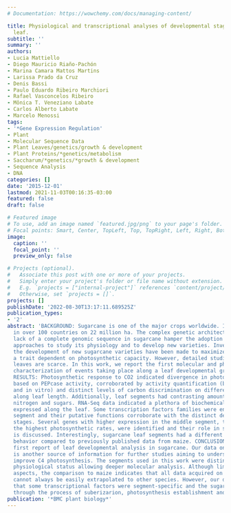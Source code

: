 ```yaml
---
# Documentation: https://wowchemy.com/docs/managing-content/

title: Physiological and transcriptional analyses of developmental stages along sugarcane
  leaf.
subtitle: ''
summary: ''
authors:
- Lucia Mattiello
- Diego Mauricio Riaño-Pachón
- Marina Camara Mattos Martins
- Larissa Prado da Cruz
- Denis Bassi
- Paulo Eduardo Ribeiro Marchiori
- Rafael Vasconcelos Ribeiro
- Mônica T. Veneziano Labate
- Carlos Alberto Labate
- Marcelo Menossi
tags:
- '*Gene Expression Regulation'
- Plant
- Molecular Sequence Data
- Plant Leaves/genetics/growth & development
- Plant Proteins/*genetics/metabolism
- Saccharum/*genetics/*growth & development
- Sequence Analysis
- DNA
categories: []
date: '2015-12-01'
lastmod: 2021-11-03T00:16:35-03:00
featured: false
draft: false

# Featured image
# To use, add an image named `featured.jpg/png` to your page's folder.
# Focal points: Smart, Center, TopLeft, Top, TopRight, Left, Right, BottomLeft, Bottom, BottomRight.
image:
  caption: ''
  focal_point: ''
  preview_only: false

# Projects (optional).
#   Associate this post with one or more of your projects.
#   Simply enter your project's folder or file name without extension.
#   E.g. `projects = ["internal-project"]` references `content/project/deep-learning/index.md`.
#   Otherwise, set `projects = []`.
projects: []
publishDate: '2022-08-30T13:17:11.689525Z'
publication_types:
- '2'
abstract: 'BACKGROUND: Sugarcane is one of the major crops worldwide. It is cultivated
  in over 100 countries on 22 million ha. The complex genetic architecture and the
  lack of a complete genomic sequence in sugarcane hamper the adoption of molecular
  approaches to study its physiology and to develop new varieties. Investments on
  the development of new sugarcane varieties have been made to maximize sucrose yield,
  a trait dependent on photosynthetic capacity. However, detailed studies on sugarcane
  leaves are scarce. In this work, we report the first molecular and physiological
  characterization of events taking place along a leaf developmental gradient in sugarcane.
  RESULTS: Photosynthetic response to CO2 indicated divergence in photosynthetic capacity
  based on PEPcase activity, corroborated by activity quantification (both in vivo
  and in vitro) and distinct levels of carbon discrimination on different segments
  along leaf length. Additionally, leaf segments had contrasting amount of chlorophyll,
  nitrogen and sugars. RNA-Seq data indicated a plethora of biochemical pathways differentially
  expressed along the leaf. Some transcription factors families were enriched on each
  segment and their putative functions corroborate with the distinct developmental
  stages. Several genes with higher expression in the middle segment, the one with
  the highest photosynthetic rates, were identified and their role in sugarcane productivity
  is discussed. Interestingly, sugarcane leaf segments had a different transcriptional
  behavior compared to previously published data from maize. CONCLUSION: This is the
  first report of leaf developmental analysis in sugarcane. Our data on sugarcane
  is another source of information for further studies aiming to understand and/or
  improve C4 photosynthesis. The segments used in this work were distinct in their
  physiological status allowing deeper molecular analysis. Although limited in some
  aspects, the comparison to maize indicates that all data acquired on one C4 species
  cannot always be easily extrapolated to other species. However, our data indicates
  that some transcriptional factors were segment-specific and the sugarcane leaf undergoes
  through the process of suberizarion, photosynthesis establishment and senescence.'
publication: '*BMC plant biology*'
---
```

